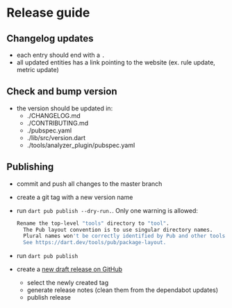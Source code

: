 # Release guide

## Changelog updates

* each entry should end with a `.`
* all updated entities has a link pointing to the website (ex. rule update, metric update)

## Check and bump version

* the version should be updated in:
  * ./CHANGELOG.md
  * ./CONTRIBUTING.md
  * ./pubspec.yaml
  * ./lib/src/version.dart
  * ./tools/analyzer_plugin/pubspec.yaml

## Publishing

* commit and push all changes to the master branch
* create a git tag with a new version name
* run `dart pub publish --dry-run.`. Only one warning is allowed:

  ```bash
  Rename the top-level "tools" directory to "tool".
    The Pub layout convention is to use singular directory names.
    Plural names won't be correctly identified by Pub and other tools.
    See https://dart.dev/tools/pub/package-layout.
  ```

* run `dart pub publish`
* create a [new draft release on GitHub](https://github.com/ricardodalarme/lintme/releases)
  * select the newly created tag
  * generate release notes (clean them from the dependabot updates)
  * publish release
